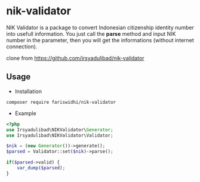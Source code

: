 # nik-validator
NIK Validator is a package to convert Indonesian citizenship identity number into usefull information. You just call the **parse** method and input NIK number in the parameter, then you will get the informations (without internet connection).



clone from https://github.com/irsyadulibad/nik-validator
## Usage
* Installation
```
composer require fariswidhi/nik-validator
```

* Example
```php
<?php
use Irsyadulibad\NIKValidator\Generator;
use Irsyadulibad\NIKValidator\Validator;

$nik = (new Generator())->generate();
$parsed = Validator::set($nik)->parse();

if($parsed->valid) {
    var_dump($parsed);
}
```
